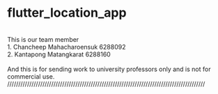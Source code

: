 # flutter_location_app<br>
<br>
This is our team member<br>
1. Chancheep Mahacharoensuk 6288092<br>
2. Kantapong Matangkarat 6288160<br>
<br>
And this is for sending work to university professors only and is not for commercial use.<br>
//////////////////////////////////////////////////////////////////////////////////////////
